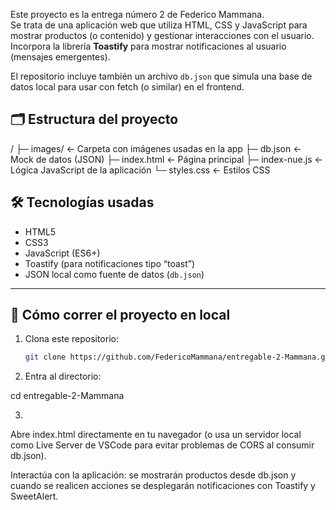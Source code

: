 Este proyecto es la entrega número 2 de Federico Mammana.  
Se trata de una aplicación web que utiliza HTML, CSS y JavaScript para mostrar productos (o contenido) y gestionar interacciones con el usuario.  
Incorpora la librería **Toastify** para mostrar notificaciones al usuario (mensajes emergentes).

El repositorio incluye también un archivo `db.json` que simula una base de datos local para usar con fetch (o similar) en el frontend.

## 🗂 Estructura del proyecto
/
├─ images/ ← Carpeta con imágenes usadas en la app
├─ db.json ← Mock de datos (JSON)
├─ index.html ← Página principal
├─ index-nue.js ← Lógica JavaScript de la aplicación
└─ styles.css ← Estilos CSS

## 🛠 Tecnologías usadas

- HTML5  
- CSS3  
- JavaScript (ES6+)  
- Toastify (para notificaciones tipo “toast”)  
- JSON local como fuente de datos (`db.json`)

---

## 🚀 Cómo correr el proyecto en local

1. Clona este repositorio:

   ```bash
   git clone https://github.com/FedericoMammana/entregable-2-Mammana.git
2.
   Entra al directorio:

cd entregable-2-Mammana

3.
Abre index.html directamente en tu navegador (o usa un servidor local como Live Server de VSCode para evitar problemas de CORS al consumir db.json).

Interactúa con la aplicación: se mostrarán productos desde db.json y cuando se realicen acciones se desplegarán notificaciones con Toastify y SweetAlert.
